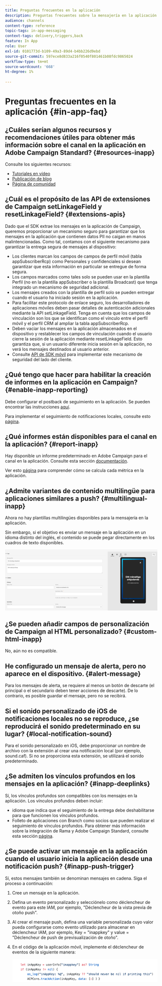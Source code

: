 ```yaml
---
title: Preguntas frecuentes en la aplicación
description: Preguntas frecuentes sobre la mensajería en la aplicación
audience: channels
content-type: reference
topic-tags: in-app-messaging
context-tags: delivery,triggers,back
feature: In App
role: User
exl-id: 0101773d-b109-49a3-89d4-b4bb226d9ebd
source-git-commit: 597ece8d833a216f0540f801461b08fdc9865024
workflow-type: tm+mt
source-wordcount: '668'
ht-degree: 1%

---
```


# Preguntas frecuentes en la aplicación {#in-app-faq}

## ¿Cuáles serían algunos recursos y recomendaciones útiles para obtener más información sobre el canal en la aplicación en Adobe Campaign Standard? {#resources-inapp}

Consulte los siguientes recursos:

* [Tutoriales en vídeo](https://experienceleague.adobe.com/docs/campaign-standard-learn/tutorials/communication-channels/mobile/in-app/in-app-message-overview.html)
* [Publicación de blog](https://theblog.adobe.com/get-more-out-of-the-new-in-app-message-channel-from-adobe-campaign/)
* [Página de comunidad](https://experienceleaguecommunities.adobe.com/t5/adobe-campaign-standard/ct-p/adobe-campaign-standard-community)

## ¿Cuál es el propósito de las API de extensiones de Campaign setLinkageField y resetLinkageField? {#extensions-apis}

Dado que el SDK extrae los mensajes en la aplicación de Campaign, queremos proporcionar un mecanismo seguro para garantizar que los mensajes en la aplicación que contienen datos PII no caigan en manos malintencionadas. Como tal, contamos con el siguiente mecanismo para garantizar la entrega segura de mensajes al dispositivo:

* Los clientes marcan los campos de campos de perfil móvil (tabla appSubscriberRcp) como Personales y confidenciales si desean garantizar que esta información en particular se entregue de forma segura.
* Los campos marcados como tales solo se pueden usar en la plantilla Perfil (no en la plantilla appSubscriber o la plantilla Broadcast) que tenga integrado un mecanismo de seguridad adicional.
* Los mensajes creados con la plantilla de perfil solo se pueden entregar cuando el usuario ha iniciado sesión en la aplicación.
* Para facilitar este protocolo de enlace seguro, los desarrolladores de aplicaciones móviles deben pasar detalles de autenticación adicionales mediante la API setLinkageField. Tenga en cuenta que los campos de vinculación son los que se identifican como el vínculo entre el perfil móvil y el perfil CRM al ampliar la tabla appSubscriberRcp.
* Deben vaciar los mensajes en la aplicación almacenados en el dispositivo y restablecer los campos de vinculación cuando el usuario cierre la sesión de la aplicación mediante resetLinkageField. Esto garantiza que, si un usuario diferente inicia sesión en la aplicación, no verá los mensajes destinados al usuario anterior.
* Consulte [API de SDK móvil](https://developer.adobe.com/client-sdks/documentation/adobe-campaign-standard/api-reference/) para implementar este mecanismo de seguridad del lado del cliente.

## ¿Qué tengo que hacer para habilitar la creación de informes en la aplicación en Campaign? {#enable-inapp-reporting}

Debe configurar el postback de seguimiento en la aplicación. Se pueden encontrar las instrucciones [aquí](../../administration/using/configuring-rules-launch.md#inapp-tracking-postback).

Para implementar el seguimiento de notificaciones locales, consulte esto [página](../../administration/using/local-tracking.md).

## ¿Qué informes están disponibles para el canal en la aplicación? {#report-inapp}

Hay disponible un informe predeterminado en Adobe Campaign para el canal en la aplicación. Consulte esta sección [documentación](../../reporting/using/in-app-report.md).

Ver esto [página](../../reporting/using/indicator-calculation.md#in-app-delivery) para comprender cómo se calcula cada métrica en la aplicación.

## ¿Admite variantes de contenido multilingüe para aplicaciones similares a push? {#multilingual-inapp}

Ahora no hay plantillas multilingües disponibles para la mensajería en la aplicación.

Sin embargo, si el objetivo es enviar un mensaje en la aplicación en un idioma distinto del inglés, el contenido se puede pegar directamente en los cuadros de texto disponibles.

![](assets/faq_inapp.png)

## ¿Se pueden añadir campos de personalización de Campaign al HTML personalizado? {#custom-html-inapp}

No, aún no es compatible.

## He configurado un mensaje de alerta, pero no aparece en el dispositivo. {#alert-message}

Para los mensajes de alerta, se requiere al menos un botón de descarte (el principal o el secundario deben tener acciones de descarte). De lo contrario, es posible guardar el mensaje, pero no se recibirá.

## Si el sonido personalizado de iOS de notificaciones locales no se reproduce, ¿se reproducirá el sonido predeterminado en su lugar? {#local-notification-sound}

Para el sonido personalizado en iOS, debe proporcionar un nombre de archivo con la extensión al crear una notificación local (por ejemplo, sound.caf). Si no se proporciona esta extensión, se utilizará el sonido predeterminado.

## ¿Se admiten los vínculos profundos en los mensajes en la aplicación? {#inapp-deeplinks}

Sí, los vínculos profundos son compatibles con los mensajes en la aplicación. Los vínculos profundos deben incluir:

* idioma que indica que el seguimiento de la entrega debe deshabilitarse para que funcionen los vínculos profundos.
* Folleto de aplicaciones con Branch como socios que pueden realizar el seguimiento de vínculos profundos. Para obtener más información sobre la integración de Rama y Adobe Campaign Standard, consulte esta sección [página](https://help.branch.io/using-branch/docs/adobe-campaign-standard-1).

## ¿Se puede activar un mensaje en la aplicación cuando el usuario inicia la aplicación desde una notificación push? {#inapp-push-trigger}

Sí, estos mensajes también se denominan mensajes en cadena. Siga el proceso a continuación:

1. Cree un mensaje en la aplicación.

1. Defina un evento personalizado y selecciónelo como déclencheur de evento para este IAM, por ejemplo, &quot;Déclencheur de la vista previa de otoño push&quot;.

1. Al crear el mensaje push, defina una variable personalizada cuyo valor pueda configurarse como evento utilizado para almacenar en déclencheur IAM, por ejemplo, Key = &quot;inappkey&quot; y value = &quot;Déclencheur de push de previsualización de otoño&quot;.

1. En el código de la aplicación móvil, implemente el déclencheur de eventos de la siguiente manera:

   ![](assets/faq_inapp_2.png)
